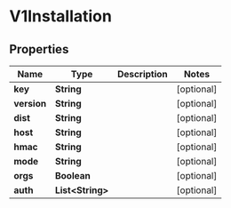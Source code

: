 

# V1Installation


## Properties

| Name | Type | Description | Notes |
|------------ | ------------- | ------------- | -------------|
|**key** | **String** |  |  [optional] |
|**version** | **String** |  |  [optional] |
|**dist** | **String** |  |  [optional] |
|**host** | **String** |  |  [optional] |
|**hmac** | **String** |  |  [optional] |
|**mode** | **String** |  |  [optional] |
|**orgs** | **Boolean** |  |  [optional] |
|**auth** | **List&lt;String&gt;** |  |  [optional] |



